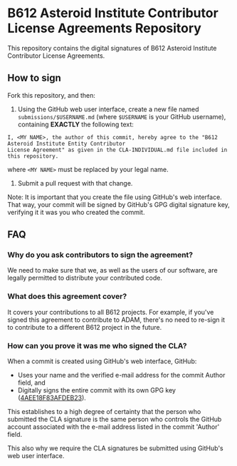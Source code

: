 # B612 Asteroid Institute Contributor License Agreements Repository

This repository contains the digital signatures of B612 Asteroid Institute Contributor License Agreements.

## How to sign

Fork this repository, and then:
1. Using the GitHub web user interface, create a new file named `submissions/$USERNAME.md` (where `$USERNAME` is your GitHub username), containing **EXACTLY** the following text:
```
I, <MY NAME>, the author of this commit, hereby agree to the "B612 Asteroid Institute Entity Contributor 
License Agreement" as given in the CLA-INDIVIDUAL.md file included in this repository.
```
where `<MY NAME>` must be replaced by your legal name.
1. Submit a pull request with that change.

Note: It is important that you create the file using GitHub's web interface. That way, your commit will be signed by GitHub's GPG digital signature key, verifying it it was you who created the commit.

## FAQ

### Why do you ask contributors to sign the agreement?
We need to make sure that we, as well as the users of our software, are legally permitted to distribute your contributed code.

### What does this agreement cover?
It covers your contributions to all B612 projects. For example, if you've signed this agreement to contribute to ADAM, there's no need to re-sign it to contribute to a different B612 project in the future.

### How can you prove it was me who signed the CLA?
When a commit is created using GitHub's web interface, GitHub:
* Uses your name and the verified e-mail address for the commit Author field, and
* Digitally signs the entire commit with its own GPG key ([4AEE18F83AFDEB23](https://github.com/web-flow.gpg)).

This establishes to a high degree of certainty that the person who submitted the CLA signature is the same person who controls the GitHub account associated with the e-mail address listed in the commit 'Author' field.

This also why we require the CLA signatures be submitted using GitHub's web user interface.
